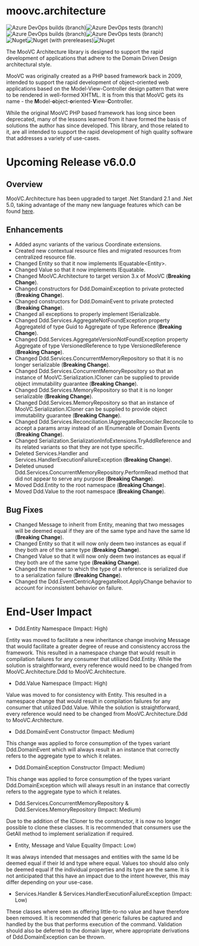 # moovc.architecture

<img alt="Azure DevOps builds (branch)" src="https://img.shields.io/azure-devops/build/vmartinspaul/MooVC/3/master?label=master&style=plastic" /><img alt="Azure DevOps tests (branch)" src="https://img.shields.io/azure-devops/tests/vmartinspaul/MooVC/3/master?label=Tests%20%28master%29&style=plastic" /><BR /><img alt="Azure DevOps builds (branch)" src="https://img.shields.io/azure-devops/build/vmartinspaul/MooVC/3/develop?label=develop&style=plastic" /><img alt="Azure DevOps tests (branch)" src="https://img.shields.io/azure-devops/tests/vmartinspaul/MooVC/3/develop?label=Tests%20%28develop%29&style=plastic" /><BR /><img alt="Nuget" src="https://img.shields.io/nuget/v/moovc.architecture?style=plastic" /><img alt="Nuget (with prereleases)" src="https://img.shields.io/nuget/vpre/moovc.architecture?style=plastic" /><img alt="Nuget" src="https://img.shields.io/nuget/dt/moovc.architecture?style=plastic" />

The MooVC Architecture library is designed to support the rapid development of applications that adhere to the Domain Driven Design architectural style.

MooVC was originally created as a PHP based framework back in 2009, intended to support the rapid development of object-oriented web applications based on the Model-View-Controller design pattern that were to be rendered in well-formed XHTML.  It is from this that MooVC gets its name - the <b>M</b>odel-<b>o</b>bject-<b>o</b>riented-<b>V</b>iew-<b>C</b>ontroller.

While the original MooVC PHP based framework has long since been deprecated, many of the lessons learned from it have formed the basis of solutions the author has since developed.  This library, and those related to it, are all intended to support the rapid development of high quality software that addresses a variety of use-cases.

# Upcoming Release v6.0.0

## Overview

MooVC.Architecture has been upgraded to target .Net Standard 2.1 and .Net 5.0, taking advantage of the many new language features which can be found [here](https://docs.microsoft.com/en-us/dotnet/core/dotnet-five).

## Enhancements

- Added async variants of the various Coordinate extensions.
- Created new contextual resource files and migrated resources from centralized resource file.
- Changed Entity<T> so that it now implements IEquatable<Entity<T>>.
- Changed Value so that it now implements IEquatable<Value>.
- Changed MooVC.Architecture to target version 3.x of MooVC (**Breaking Change**).
- Changed constructors for Ddd.DomainException to private protected (**Breaking Change**).
- Changed constructors for Ddd.DomainEvent to private protected (**Breaking Change**).
- Changed all exceptions to properly implement ISerializable.
- Changed Ddd.Services.AggregateNotFoundException property AggregateId of type Guid to Aggregate of type Reference<TAggregate> (**Breaking Change**).
- Changed Ddd.Services.AggregateVersionNotFoundException property Aggregate of type VersionedReference to type VersionedReference<TAggregate> (**Breaking Change**).
- Changed Ddd.Services.ConcurrentMemoryRepository so that it is no longer serializable (**Breaking Change**).
- Changed Ddd.Services.ConcurrentMemoryRepository so that an instance of MooVC.Serialization.ICloner can be supplied to provide object immutability guarantee (**Breaking Change**).
- Changed Ddd.Services.MemoryRepository so that it is no longer serializable (**Breaking Change**).
- Changed Ddd.Services.MemoryRepository so that an instance of MooVC.Serialization.ICloner can be supplied to provide object immutability guarantee (**Breaking Change**).
- Changed Ddd.Services.Reconciliation.IAggregateReconciler.Reconcile to accept a params array instead of an IEnumerable of Domain Events (**Breaking Change**).
- Changed Serialization.SerializationInfoExtensions.TryAddReference and its related variants so that they are not type specific. 
- Deleted Services.Handler and Services.HandlerExecutionFailureException (**Breaking Change**).
- Deleted unused Ddd.Services.ConcurrentMemoryRepository.PerformRead method that did not appear to serve any purpose (**Breaking Change**).
- Moved Ddd.Entity<T> to the root namespace (**Breaking Change**).
- Moved Ddd.Value to the root namespace (**Breaking Change**).

## Bug Fixes

- Changed Message to inherit from Entity<Guid>, meaning that two messages will be deemed equal if they are of the same type and have the same Id (**Breaking Change**).
- Changed Entity<T> so that it will now only deem two instances as equal if they both are of the same type (**Breaking Change**).
- Changed Value so that it will now only deem two instances as equal if they both are of the same type (**Breaking Change**).
- Changed the manner to which the type of a reference is serialized due to a serialization failure (**Breaking Change**).
- Changed the Ddd.EventCentricAggregateRoot.ApplyChange behavior to account for inconsistent behavior on failure.

# End-User Impact

- Ddd.Entity<T> Namespace (Impact: High)

Entity was moved to facilitate a new inheritance change involving Message that would facilitate a greater degree of reuse and consistency accross the framework.  This resulted in a namespace change that would result in compilation failures for any consumer that utilized Ddd.Entity<T>.  While the solution is straightforward, every reference would need to be changed from MooVC.Architecture.Ddd to MooVC.Architecture.

- Ddd.Value Namespace  (Impact: High)

Value was moved to for consistency with Entity<T>.  This resulted in a namespace change that would result in compilation failures for any consumer that utilized Ddd.Value.  While the solution is straightforward, every reference would need to be changed from MooVC.Architecture.Ddd to MooVC.Architecture.

- Ddd.DomainEvent Constructor (Impact: Medium)

This change was applied to force consumption of the types variant Ddd.DomainEvent<TAggregate> which will always result in an instance that correctly refers to the aggregate type to which it relates.

- Ddd.DomainException Constructor (Impact: Medium)

This change was applied to force consumption of the types variant Ddd.DomainException<TAggregate> which will always result in an instance that correctly refers to the aggregate type to which it relates.

- Ddd.Services.ConcurrentMemoryRepository & Ddd.Services.MemoryRepository (Impact: Medium)

Due to the addition of the ICloner to the constructor, it is now no longer possible to clone these classes. It is recommended that consumers use the GetAll method to implement serialization if required.

- Entity<T>, Message and Value Equality (Impact: Low)

It was always intended that messages and entities with the same Id be deemed equal if their Id and type where equal.  Values too should also only be deemed equal if the individual properties and its type are the same.  It is not anticipated that this have an impact due to the intent however, this may differ depending on your use-case.

- Services.Handler & Services.HandlerExecutionFailureException (Impact: Low)

These classes where seen as offering little-to-no value and have therefore been removed.  It is recommended that generic failures be captured and handled by the bus that performs execution of the command.  Validation should also be deferred to the domain layer, where appropriate derivations of Ddd.DomainException can be thrown.